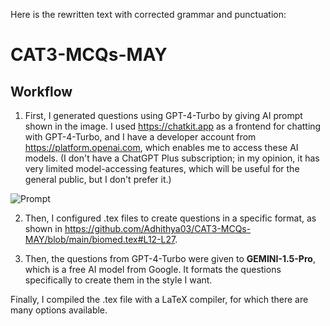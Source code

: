 Here is the rewritten text with corrected grammar and punctuation:

# CAT3-MCQs-MAY

## Workflow

1. First, I generated questions using GPT-4-Turbo by giving AI prompt shown in the image. I used https://chatkit.app as a frontend for chatting with GPT-4-Turbo, and I have a developer account from https://platform.openai.com, which enables me to access these AI models. (I don't have a ChatGPT Plus subscription; in my opinion, it has very limited model-accessing features, which will be useful for the general public, but I don't prefer it.)

![Prompt](https://github.com/Adhithya03/CAT3-MCQs-MAY/assets/77617084/3acce5a2-92d9-4e46-a2ab-60915e16c29f)

2. Then, I configured .tex files to create questions in a specific format, as shown in https://github.com/Adhithya03/CAT3-MCQs-MAY/blob/main/biomed.tex#L12-L27.

3. Then, the questions from GPT-4-Turbo were given to **GEMINI-1.5-Pro**, which is a free AI model from Google. It formats the questions specifically to create them in the style I want.

Finally, I compiled the .tex file with a LaTeX compiler, for which there are many options available.
